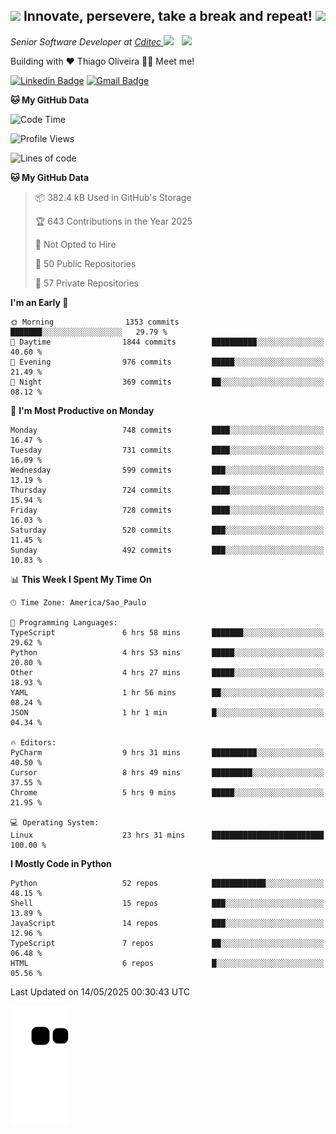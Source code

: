 <h2><img src="https://emojis.slackmojis.com/emojis/images/1531849430/4246/blob-sunglasses.gif?1531849430" width="30"/> Innovate, persevere, take a break and repeat! <img src="https://media.giphy.com/media/12oufCB0MyZ1Go/giphy.gif" width="50"></h2>
<img align='right' src="https://media.giphy.com/media/M9gbBd9nbDrOTu1Mqx/giphy.gif" width="230">
<p><em>Senior Software Developer at <a href="https://www.cditec.com.br/">Cditec
</a><img src="https://media.giphy.com/media/WUlplcMpOCEmTGBtBW/giphy.gif" width="30"> 
</em></p>



Building with ❤️ Thiago Oliveira 👋🏽 Meet me!

[![Linkedin Badge](https://img.shields.io/badge/-Thiago-blue?style=flat-square&logo=Linkedin&logoColor=white&link=https://www.linkedin.com/in/tgmarinho/)](https://www.linkedin.com/in/thiagoceconelo/) 
[![Gmail Badge](https://img.shields.io/badge/-thiceconelo@gmail.com-c14438?style=flat-square&logo=Gmail&logoColor=white&link=mailto:thiceconelo@gmail.com)](mailto:thiceconelo@gmail.com)

</em></p>

<!-- <span style="height ">
![Anurag's GitHub stats](https://github-readme-stats.vercel.app/api?username=arthurspk&show_icons=true&theme=tokyonight)
</span> -->

**🐱 My GitHub Data** 
<!--START_SECTION:waka-->
![Code Time](http://img.shields.io/badge/Code%20Time-3%2C116%20hrs%207%20mins-blue)

![Profile Views](http://img.shields.io/badge/Profile%20Views-0-blue)

![Lines of code](https://img.shields.io/badge/From%20Hello%20World%20I%27ve%20Written-8.6%20million%20lines%20of%20code-blue)

**🐱 My GitHub Data** 

> 📦 382.4 kB Used in GitHub's Storage 
 > 
> 🏆 643 Contributions in the Year 2025
 > 
> 🚫 Not Opted to Hire
 > 
> 📜 50 Public Repositories 
 > 
> 🔑 57 Private Repositories 
 > 
**I'm an Early 🐤** 

```text
🌞 Morning                1353 commits        ███████░░░░░░░░░░░░░░░░░░   29.79 % 
🌆 Daytime                1844 commits        ██████████░░░░░░░░░░░░░░░   40.60 % 
🌃 Evening                976 commits         █████░░░░░░░░░░░░░░░░░░░░   21.49 % 
🌙 Night                  369 commits         ██░░░░░░░░░░░░░░░░░░░░░░░   08.12 % 
```
📅 **I'm Most Productive on Monday** 

```text
Monday                   748 commits         ████░░░░░░░░░░░░░░░░░░░░░   16.47 % 
Tuesday                  731 commits         ████░░░░░░░░░░░░░░░░░░░░░   16.09 % 
Wednesday                599 commits         ███░░░░░░░░░░░░░░░░░░░░░░   13.19 % 
Thursday                 724 commits         ████░░░░░░░░░░░░░░░░░░░░░   15.94 % 
Friday                   728 commits         ████░░░░░░░░░░░░░░░░░░░░░   16.03 % 
Saturday                 520 commits         ███░░░░░░░░░░░░░░░░░░░░░░   11.45 % 
Sunday                   492 commits         ███░░░░░░░░░░░░░░░░░░░░░░   10.83 % 
```


📊 **This Week I Spent My Time On** 

```text
🕑︎ Time Zone: America/Sao_Paulo

💬 Programming Languages: 
TypeScript               6 hrs 58 mins       ███████░░░░░░░░░░░░░░░░░░   29.62 % 
Python                   4 hrs 53 mins       █████░░░░░░░░░░░░░░░░░░░░   20.80 % 
Other                    4 hrs 27 mins       █████░░░░░░░░░░░░░░░░░░░░   18.93 % 
YAML                     1 hr 56 mins        ██░░░░░░░░░░░░░░░░░░░░░░░   08.24 % 
JSON                     1 hr 1 min          █░░░░░░░░░░░░░░░░░░░░░░░░   04.34 % 

🔥 Editors: 
PyCharm                  9 hrs 31 mins       ██████████░░░░░░░░░░░░░░░   40.50 % 
Cursor                   8 hrs 49 mins       █████████░░░░░░░░░░░░░░░░   37.55 % 
Chrome                   5 hrs 9 mins        █████░░░░░░░░░░░░░░░░░░░░   21.95 % 

💻 Operating System: 
Linux                    23 hrs 31 mins      █████████████████████████   100.00 % 
```

**I Mostly Code in Python** 

```text
Python                   52 repos            ████████████░░░░░░░░░░░░░   48.15 % 
Shell                    15 repos            ███░░░░░░░░░░░░░░░░░░░░░░   13.89 % 
JavaScript               14 repos            ███░░░░░░░░░░░░░░░░░░░░░░   12.96 % 
TypeScript               7 repos             ██░░░░░░░░░░░░░░░░░░░░░░░   06.48 % 
HTML                     6 repos             █░░░░░░░░░░░░░░░░░░░░░░░░   05.56 % 
```




 Last Updated on 14/05/2025 00:30:43 UTC
<!--END_SECTION:waka-->

![Snake animation](https://github.com/rafaballerini/rafaballerini/blob/output/github-contribution-grid-snake.svg)


<!---
ceconelo/ceconelo is a ✨ special ✨ repository because its `README.md` (this file) appears on your GitHub profile.
You can click the Preview link to take a look at your changes.
--->
